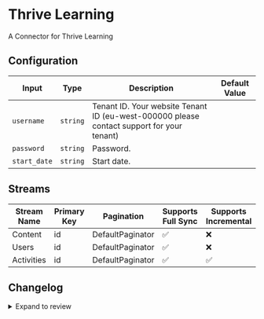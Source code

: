 # Thrive Learning
A Connector for Thrive Learning

## Configuration

| Input | Type | Description | Default Value |
|-------|------|-------------|---------------|
| `username` | `string` | Tenant ID. Your website Tenant ID (eu-west-000000 please contact support for your tenant) |  |
| `password` | `string` | Password.  |  |
| `start_date` | `string` | Start date.  |  |

## Streams
| Stream Name | Primary Key | Pagination | Supports Full Sync | Supports Incremental |
|-------------|-------------|------------|---------------------|----------------------|
| Content | id | DefaultPaginator | ✅ |  ❌  |
| Users | id | DefaultPaginator | ✅ |  ❌  |
| Activities | id | DefaultPaginator | ✅ |  ✅  |

## Changelog

<details>
  <summary>Expand to review</summary>

| Version          | Date              | Pull Request | Subject        |
|------------------|-------------------|--------------|----------------|
| 0.0.11 | 2025-09-09 | [66113](https://github.com/airbytehq/airbyte/pull/66113) | Update dependencies |
| 0.0.10 | 2025-08-24 | [65437](https://github.com/airbytehq/airbyte/pull/65437) | Update dependencies |
| 0.0.9 | 2025-08-16 | [65022](https://github.com/airbytehq/airbyte/pull/65022) | Update dependencies |
| 0.0.8 | 2025-08-02 | [64410](https://github.com/airbytehq/airbyte/pull/64410) | Update dependencies |
| 0.0.7 | 2025-07-12 | [63059](https://github.com/airbytehq/airbyte/pull/63059) | Update dependencies |
| 0.0.6 | 2025-07-05 | [62731](https://github.com/airbytehq/airbyte/pull/62731) | Update dependencies |
| 0.0.5 | 2025-06-28 | [62254](https://github.com/airbytehq/airbyte/pull/62254) | Update dependencies |
| 0.0.4 | 2025-06-21 | [61794](https://github.com/airbytehq/airbyte/pull/61794) | Update dependencies |
| 0.0.3 | 2025-06-14 | [61612](https://github.com/airbytehq/airbyte/pull/61612) | Update dependencies |
| 0.0.2 | 2025-05-25 | [60447](https://github.com/airbytehq/airbyte/pull/60447) | Update dependencies |
| 0.0.1 | 2025-05-16 | | Initial release by [@cjm-s](https://github.com/cjm-s) via Connector Builder |

</details>
